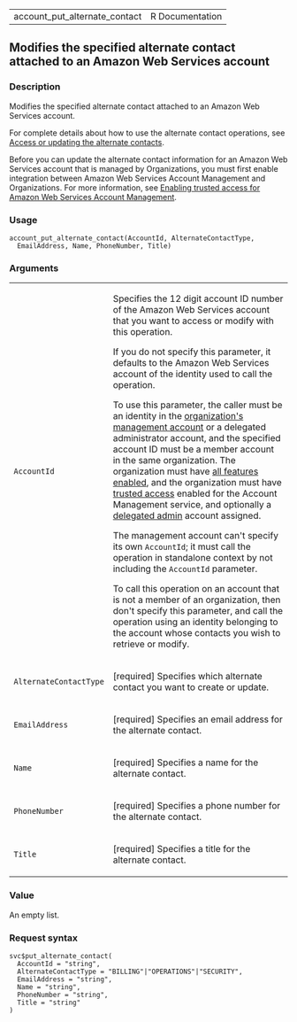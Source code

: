 <table style="width: 100%;">
<tbody>
<tr class="odd">
<td>account_put_alternate_contact</td>
<td style="text-align: right;">R Documentation</td>
</tr>
</tbody>
</table>

## Modifies the specified alternate contact attached to an Amazon Web Services account

### Description

Modifies the specified alternate contact attached to an Amazon Web
Services account.

For complete details about how to use the alternate contact operations,
see [Access or updating the alternate
contacts](https://docs.aws.amazon.com/accounts/latest/reference/manage-acct-update-contact.html).

Before you can update the alternate contact information for an Amazon
Web Services account that is managed by Organizations, you must first
enable integration between Amazon Web Services Account Management and
Organizations. For more information, see [Enabling trusted access for
Amazon Web Services Account
Management](https://docs.aws.amazon.com/accounts/latest/reference/using-orgs-trusted-access.html).

### Usage

    account_put_alternate_contact(AccountId, AlternateContactType,
      EmailAddress, Name, PhoneNumber, Title)

### Arguments

<table>
<colgroup>
<col style="width: 35%" />
<col style="width: 65%" />
</colgroup>
<tbody>
<tr class="odd">
<td><code
id="account_put_alternate_contact_:_AccountId">AccountId</code></td>
<td><p>Specifies the 12 digit account ID number of the Amazon Web
Services account that you want to access or modify with this
operation.</p>
<p>If you do not specify this parameter, it defaults to the Amazon Web
Services account of the identity used to call the operation.</p>
<p>To use this parameter, the caller must be an identity in the <a
href="https://docs.aws.amazon.com/organizations/latest/userguide/orgs_getting-started_concepts.html#account">organization's
management account</a> or a delegated administrator account, and the
specified account ID must be a member account in the same organization.
The organization must have <a
href="https://docs.aws.amazon.com/organizations/latest/userguide/orgs_manage_org_support-all-features.html">all
features enabled</a>, and the organization must have <a
href="https://docs.aws.amazon.com/organizations/latest/userguide/">trusted
access</a> enabled for the Account Management service, and optionally a
<a
href="https://docs.aws.amazon.com/organizations/latest/userguide/">delegated
admin</a> account assigned.</p>
<p>The management account can't specify its own <code>AccountId</code>;
it must call the operation in standalone context by not including the
<code>AccountId</code> parameter.</p>
<p>To call this operation on an account that is not a member of an
organization, then don't specify this parameter, and call the operation
using an identity belonging to the account whose contacts you wish to
retrieve or modify.</p></td>
</tr>
<tr class="even">
<td><code
id="account_put_alternate_contact_:_AlternateContactType">AlternateContactType</code></td>
<td><p>[required] Specifies which alternate contact you want to create
or update.</p></td>
</tr>
<tr class="odd">
<td><code
id="account_put_alternate_contact_:_EmailAddress">EmailAddress</code></td>
<td><p>[required] Specifies an email address for the alternate
contact.</p></td>
</tr>
<tr class="even">
<td><code id="account_put_alternate_contact_:_Name">Name</code></td>
<td><p>[required] Specifies a name for the alternate contact.</p></td>
</tr>
<tr class="odd">
<td><code
id="account_put_alternate_contact_:_PhoneNumber">PhoneNumber</code></td>
<td><p>[required] Specifies a phone number for the alternate
contact.</p></td>
</tr>
<tr class="even">
<td><code id="account_put_alternate_contact_:_Title">Title</code></td>
<td><p>[required] Specifies a title for the alternate contact.</p></td>
</tr>
</tbody>
</table>

### Value

An empty list.

### Request syntax

    svc$put_alternate_contact(
      AccountId = "string",
      AlternateContactType = "BILLING"|"OPERATIONS"|"SECURITY",
      EmailAddress = "string",
      Name = "string",
      PhoneNumber = "string",
      Title = "string"
    )
